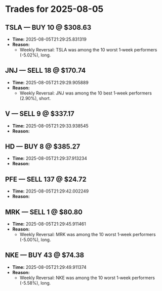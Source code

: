 # Trades for 2025-08-05

## TSLA — BUY 10 @ $308.63
- **Time:** 2025-08-05T21:29:25.831319
- **Reason:**
  - Weekly Reversal: TSLA was among the 10 worst 1‑week performers (-5.02%), long.

## JNJ — SELL 18 @ $170.74
- **Time:** 2025-08-05T21:29:29.905889
- **Reason:**
  - Weekly Reversal: JNJ was among the 10 best 1‑week performers (2.90%), short.

## V — SELL 9 @ $337.17
- **Time:** 2025-08-05T21:29:33.938545
- **Reason:**

## HD — BUY 8 @ $385.27
- **Time:** 2025-08-05T21:29:37.913234
- **Reason:**

## PFE — SELL 137 @ $24.72
- **Time:** 2025-08-05T21:29:42.002249
- **Reason:**

## MRK — SELL 1 @ $80.80
- **Time:** 2025-08-05T21:29:45.911461
- **Reason:**
  - Weekly Reversal: MRK was among the 10 worst 1‑week performers (-5.00%), long.

## NKE — BUY 43 @ $74.38
- **Time:** 2025-08-05T21:29:49.911374
- **Reason:**
  - Weekly Reversal: NKE was among the 10 worst 1‑week performers (-5.58%), long.

